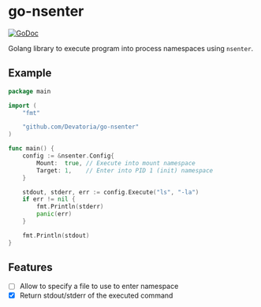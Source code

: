 # go-nsenter

[![GoDoc](https://godoc.org/github.com/Devatoria/go-nsenter?status.svg)](https://godoc.org/github.com/Devatoria/go-nsenter)

Golang library to execute program into process namespaces using `nsenter`.

## Example

```go
package main

import (
	"fmt"

	"github.com/Devatoria/go-nsenter"
)

func main() {
	config := &nsenter.Config{
		Mount:  true, // Execute into mount namespace
		Target: 1,    // Enter into PID 1 (init) namespace
	}

	stdout, stderr, err := config.Execute("ls", "-la")
	if err != nil {
		fmt.Println(stderr)
		panic(err)
	}

	fmt.Println(stdout)
}
```

## Features

- [ ] Allow to specify a file to use to enter namespace
- [X] Return stdout/stderr of the executed command
